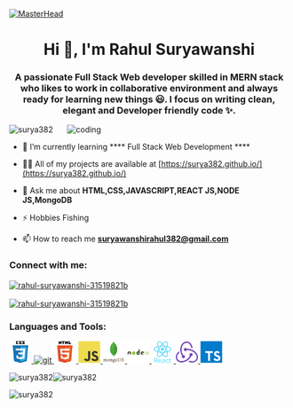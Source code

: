 [![MasterHead](http://www.pramukhdigital.com/wp-content/uploads/2018/07/New-PNC-Animated-Banners.gif)](https://surya382.github.io)

<h1 align="center">Hi 👋, I'm Rahul Suryawanshi</h1>

<h3 align="center">A passionate Full Stack Web developer skilled in MERN stack who likes to work in collaborative environment and always ready for learning new things 😃. I focus on writing clean, elegant and Developer friendly code ✨.</h3>

 <img align="right"
            width="400"
            src="https://www.igrowthmedia.com/wp-content/uploads/2020/11/application-development.gif"
            alt="coding">

<p align="left"> <img src="https://komarev.com/ghpvc/?username=surya382&label=Profile%20views&color=0e75b6&style=flat" alt="surya382" /> </p>

- 🌱 I’m currently learning **** Full Stack Web Development ****

- 👨‍💻 All of my projects are available at [https://surya382.github.io/](https://surya382.github.io/)

- 💬 Ask me about **HTML,CSS,JAVASCRIPT,REACT JS,NODE JS,MongoDB**

- ⚡ Hobbies  Fishing

- 📫 How to reach me **suryawanshirahul382@gmail.com**
 


<h3 align="left">Connect with me:</h3>

<div display="flex">
<p align="left">
<a href="https://linkedin.com/in/rahul-suryawanshi-31519821b" target="blank"><img align="center" src="https://raw.githubusercontent.com/rahuldkjain/github-profile-readme-generator/master/src/images/icons/Social/linked-in-alt.svg" alt="rahul-suryawanshi-31519821b" height="30" width="40" /></a>
</p>

<p>
<a href="mailto:suryawanshirahul382@gmail.com" target="blank"><img align="center" src="https://img.shields.io/badge/Gmail-D14836?style=for-the-badge&logo=gmail&logoColor=white" alt="rahul-suryawanshi-31519821b" height="30" width="80" /></a>
</p>
 
 </div>

<h3 align="left">Languages and Tools:</h3>
<p align="left"> <a href="https://www.w3schools.com/css/" target="_blank" rel="noreferrer"> <img src="https://raw.githubusercontent.com/devicons/devicon/master/icons/css3/css3-original-wordmark.svg" alt="css3" width="40" height="40"/> </a> <a href="https://git-scm.com/" target="_blank" rel="noreferrer"> <img src="https://www.vectorlogo.zone/logos/git-scm/git-scm-icon.svg" alt="git" width="40" height="40"/> </a> <a href="https://www.w3.org/html/" target="_blank" rel="noreferrer"> <img src="https://raw.githubusercontent.com/devicons/devicon/master/icons/html5/html5-original-wordmark.svg" alt="html5" width="40" height="40"/> </a> <a href="https://developer.mozilla.org/en-US/docs/Web/J  avaScript" target="_blank" rel="noreferrer"> <img src="https://raw.githubusercontent.com/devicons/devicon/master/icons/javascript/javascript-original.svg" alt="javascript" width="40" height="40"/> </a> <a href="https://www.mongodb.com/" target="_blank" rel="noreferrer"> <img src="https://raw.githubusercontent.com/devicons/devicon/master/icons/mongodb/mongodb-original-wordmark.svg" alt="mongodb" width="40" height="40"/> </a> <a href="https://nodejs.org" target="_blank" rel="noreferrer"> <img src="https://raw.githubusercontent.com/devicons/devicon/master/icons/nodejs/nodejs-original-wordmark.svg" alt="nodejs" width="40" height="40"/> </a> <a href="https://reactjs.org/" target="_blank" rel="noreferrer"> <img src="https://raw.githubusercontent.com/devicons/devicon/master/icons/react/react-original-wordmark.svg" alt="react" width="40" height="40"/> </a> <a href="https://redux.js.org" target="_blank" rel="noreferrer"> <img src="https://raw.githubusercontent.com/devicons/devicon/master/icons/redux/redux-original.svg" alt="redux" width="40" height="40"/> </a> <a href="https://www.typescriptlang.org/" target="_blank" rel="noreferrer">           <img src="https://raw.githubusercontent.com/devicons/devicon/master/icons/typescript/typescript-original.svg" alt="typescript" width="40" height="40"/> </a> </p>

<div display="block">
<p><img align="left" src="https://github-readme-stats.vercel.app/api/top-langs?username=surya382&show_icons=true&locale=en&layout=compact" alt="surya382" /></p>

<p>&nbsp;<img align="left" src="https://github-readme-stats.vercel.app/api?username=surya382&show_icons=true&locale=en" alt="surya382" /></p>


<p>&nbsp;<img align="left" src="https://github-readme-streak-stats.herokuapp.com/?user=surya382" alt="surya382" /></p>
 
 </div>
